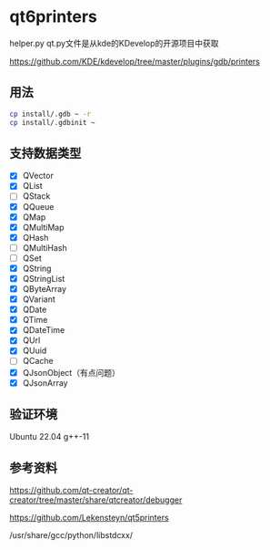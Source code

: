 # qt6printers

helper.py qt.py文件是从kde的KDevelop的开源项目中获取

https://github.com/KDE/kdevelop/tree/master/plugins/gdb/printers

## 用法

``` bash
cp install/.gdb ~ -r
cp install/.gdbinit ~
```

## 支持数据类型
- [x] QVector
- [x] QList
- [ ] QStack
- [x] QQueue
- [x] QMap
- [x] QMultiMap
- [x] QHash
- [ ] QMultiHash
- [ ] QSet
- [x] QString
- [x] QStringList
- [x] QByteArray
- [x] QVariant
- [x] QDate
- [x] QTime
- [x] QDateTime
- [x] QUrl
- [x] QUuid
- [ ] QCache
- [x] QJsonObject（有点问题）
- [x] QJsonArray

## 验证环境
Ubuntu 22.04 g++-11

## 参考资料
https://github.com/qt-creator/qt-creator/tree/master/share/qtcreator/debugger

https://github.com/Lekensteyn/qt5printers

/usr/share/gcc/python/libstdcxx/